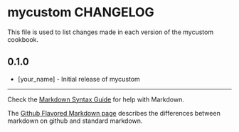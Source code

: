 mycustom CHANGELOG
==================

This file is used to list changes made in each version of the mycustom cookbook.

0.1.0
-----
- [your_name] - Initial release of mycustom

- - -
Check the [Markdown Syntax Guide](http://daringfireball.net/projects/markdown/syntax) for help with Markdown.

The [Github Flavored Markdown page](http://github.github.com/github-flavored-markdown/) describes the differences between markdown on github and standard markdown.
